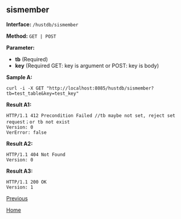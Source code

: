 ## sismember ##

**Interface:** `/hustdb/sismember`

**Method:** `GET | POST`

**Parameter:** 

*  **tb** (Required)  
*  **key** (Required GET: key is argument or POST: key is body)  

**Sample A:**

    curl -i -X GET "http://localhost:8085/hustdb/sismember?tb=test_table&key=test_key"

**Result A1:**

	HTTP/1.1 412 Precondition Failed //tb maybe not set, reject set request；or tb not exist
	Version: 0
	VerError: false

**Result A2:**

	HTTP/1.1 404 Not Found
	Version: 0
	
**Result A3:**

	HTTP/1.1 200 OK
	Version: 1

[Previous](../hustdb.md)

[Home](../../../index.md)